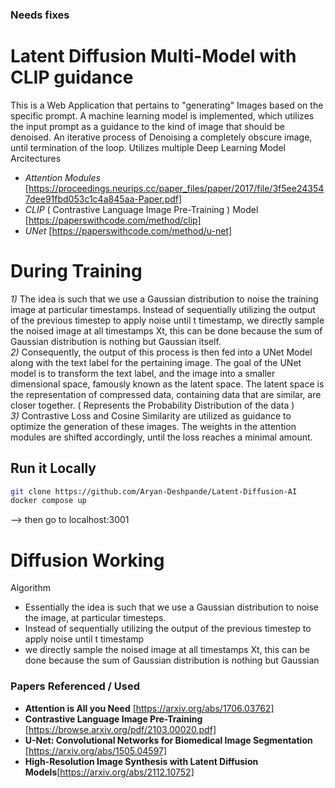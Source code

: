 ### Needs fixes

# Latent Diffusion Multi-Model with CLIP guidance
This is a Web Application that pertains to "generating" Images based on the specific prompt.
A machine learning model is implemented, which utilizes the input prompt as a guidance to the kind of image that should be denoised.
An iterative process of Denoising a completely obscure image, until termination of the loop.
Utilizes multiple Deep Learning Model Arcitectures
- *Attention Modules* [https://proceedings.neurips.cc/paper_files/paper/2017/file/3f5ee243547dee91fbd053c1c4a845aa-Paper.pdf]
- *CLIP* ( Contrastive Language Image Pre-Training ) Model [https://paperswithcode.com/method/clip]
-  *UNet* [https://paperswithcode.com/method/u-net]

# During Training
*1)* The idea is such that we use a Gaussian distribution to noise the training image at particular timestamps.
Instead of sequentially utilizing the output of the previous timestep to apply noise until t timestamp, we directly sample the noised image at all timestamps Xt, this can be done because the sum of Gaussian distribution is nothing but Gaussian itself.
<br>
*2)* Consequently, the output of this process is then fed into a UNet Model along with the text label for the pertaining image.
The goal of the UNet model is to transform the text label, and the image into a smaller dimensional space, famously known as the latent space.
The latent space is the representation of compressed data, containing data that are similar, are closer together. ( Represents the Probability Distribution of the data )
<br>
*3)* Contrastive Loss and Cosine Similarity are utilized as guidance to optimize the generation of these images. The weights in the attention modules are shifted accordingly, until the loss reaches a minimal amount.

## Run it Locally
```sh
git clone https://github.com/Aryan-Deshpande/Latent-Diffusion-AI
docker compose up
```
<sp> --> then go to localhost:3001<sp>

# Diffusion Working

Algorithm

- Essentially the idea is such that we use a Gaussian distribution to noise the image, at particular timesteps.
- Instead of sequentially utilizing the output of the previous timestep to apply noise until t timestamp
- we directly sample the noised image at all timestamps Xt, this can be done because the sum of Gaussian distribution is nothing but Gaussian

### Papers Referenced / Used
- **Attention is All you Need** [https://arxiv.org/abs/1706.03762]
- **Contrastive Language Image Pre-Training** [https://browse.arxiv.org/pdf/2103.00020.pdf]
- **U-Net: Convolutional Networks for Biomedical Image Segmentation** [https://arxiv.org/abs/1505.04597]
- **High-Resolution Image Synthesis with Latent Diffusion Models**[https://arxiv.org/abs/2112.10752]

